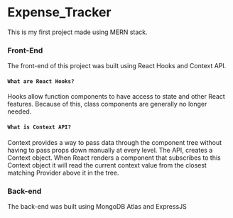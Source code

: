 # Expense_Tracker

This is my first project made using MERN stack.

### Front-End 
The front-end of this project was built using React Hooks and Context API.
#### `What are React Hooks?`
Hooks allow function components to have access to state and other React features. Because of this, class components are generally no longer needed.

#### `What is Context API?`
Context provides a way to pass data through the component tree without having to pass props down manually at every level.
The API, creates a Context object. When React renders a component that subscribes to this Context object it will read the current context value from the closest matching 
Provider above it in the tree.

### Back-end
The back-end was built using MongoDB Atlas and ExpressJS

